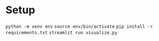 # Setup

`python -m venv env`
`source env/bin/activate`
`pip install -r requirements.txt`
`streamlit run visualize.py`